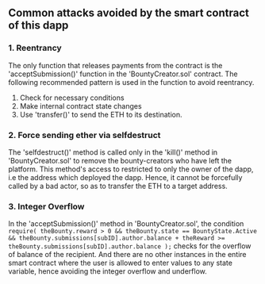 ## Common attacks avoided by the smart contract of this dapp

### 1. Reentrancy
The only function that releases payments from the contract is the 'acceptSubmission()' function in the 'BountyCreator.sol' contract.
The following recommended pattern is used in the function to avoid reentrancy.
1. Check for necessary conditions
2. Make internal contract state changes
3. Use 'transfer()' to send the ETH to its destination.

### 2. Force sending ether via selfdestruct
The 'selfdestruct()' method is called only in the 'kill()' method in 'BountyCreator.sol' to remove the bounty-creators who have left
the platform. This method's access to restricted to only the owner of the dapp, i.e the address which deployed the dapp. Hence, it
cannot be forcefully called by a bad actor, so as to transfer the ETH to a target address.

### 3. Integer Overflow
In the 'acceptSubmission()' method in 'BountyCreator.sol', the condition 
        `require(
            theBounty.reward > 0 &&
            theBounty.state == BountyState.Active &&
            theBounty.submissions[subID].author.balance + theReward
            >= theBounty.submissions[subID].author.balance
        );`
checks for the overflow of balance of the recipient. And there are no other instances in the entire smart contract where the user is
allowed to enter values to any state variable, hence avoiding the integer overflow and underflow.
